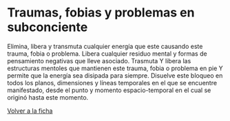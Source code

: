# Traumas, fobias y problemas en subconciente

Elimina, libera y transmuta cualquier energía que este causando este trauma, fobia o problema. Libera cualquier residuo mental y formas de pensamiento negativas que lleve asociado. Trasmuta Y libera las estructuras mentoles que mantienen este trauma, fobia o problema en pie Y permite que la energía sea disipada para siempre. Disuelve este bloqueo en todos los planos, dimensiones y líneas temporales en el que se encuentre manifestado, desde el punto y momento espacio-temporal en el cual se originó hasta este momento.

[Volver a la ficha](../ficha.md)

